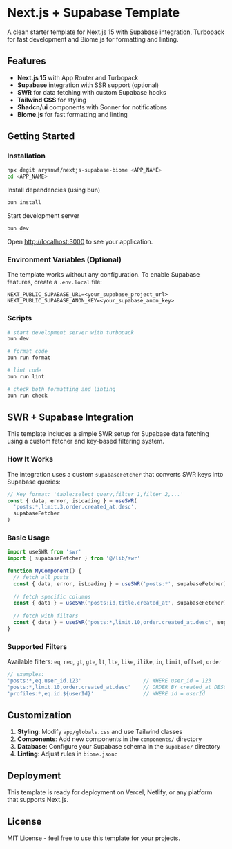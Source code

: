# Next.js + Supabase Template

A clean starter template for Next.js 15 with Supabase integration, Turbopack for fast development and Biome.js for formatting and linting.

## Features

- **Next.js 15** with App Router and Turbopack
- **Supabase** integration with SSR support (optional)
- **SWR** for data fetching with custom Supabase hooks
- **Tailwind CSS** for styling
- **Shadcn/ui** components with Sonner for notifications
- **Biome.js** for fast formatting and linting

## Getting Started

### Installation

```bash
npx degit aryanwf/nextjs-supabase-biome <APP_NAME>
cd <APP_NAME>
```

 Install dependencies (using bun)
```bash
bun install
```
 Start development server
```bash
bun dev
```

Open [http://localhost:3000](http://localhost:3000) to see your application.

### Environment Variables (Optional)

The template works without any configuration. To enable Supabase features, create a `.env.local` file:

```env
NEXT_PUBLIC_SUPABASE_URL=<your_supabase_project_url>
NEXT_PUBLIC_SUPABASE_ANON_KEY=<your_supabase_anon_key>
```

### Scripts

```bash
# start development server with turbopack
bun dev

# format code
bun run format

# lint code
bun run lint

# check both formatting and linting
bun run check
```

## SWR + Supabase Integration

This template includes a simple SWR setup for Supabase data fetching using a custom fetcher and key-based filtering system.

### How It Works

The integration uses a custom `supabaseFetcher` that converts SWR keys into Supabase queries:

```typescript
// Key format: 'table:select_query,filter_1,filter_2,...'
const { data, error, isLoading } = useSWR(
  'posts:*,limit.3,order.created_at.desc',
  supabaseFetcher
)
```

### Basic Usage

```typescript
import useSWR from 'swr'
import { supabaseFetcher } from '@/lib/swr'

function MyComponent() {
  // fetch all posts
  const { data, error, isLoading } = useSWR('posts:*', supabaseFetcher)
  
  // fetch specific columns
  const { data } = useSWR('posts:id,title,created_at', supabaseFetcher)
  
  // fetch with filters
  const { data } = useSWR('posts:*,limit.10,order.created_at.desc', supabaseFetcher)
}
```

### Supported Filters

Available filters: `eq`, `neq`, `gt`, `gte`, `lt`, `lte`, `like`, `ilike`, `in`, `limit`, `offset`, `order`

```typescript
// examples:
'posts:*,eq.user_id.123'                    // WHERE user_id = 123
'posts:*,limit.10,order.created_at.desc'    // ORDER BY created_at DESC LIMIT 10
'profiles:*,eq.id.${userId}'                // WHERE id = userId
```

## Customization

1. **Styling**: Modify `app/globals.css` and use Tailwind classes
2. **Components**: Add new components in the `components/` directory
3. **Database**: Configure your Supabase schema in the `supabase/` directory
4. **Linting**: Adjust rules in `biome.jsonc`
## Deployment

This template is ready for deployment on Vercel, Netlify, or any platform that supports Next.js.

## License

MIT License - feel free to use this template for your projects.
